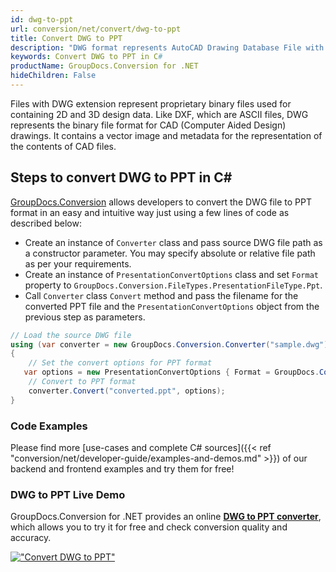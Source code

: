 ```yaml
---
id: dwg-to-ppt
url: conversion/net/convert/dwg-to-ppt
title: Convert DWG to PPT
description: "DWG format represents AutoCAD Drawing Database File with .dwg extension. Learn how to convert DWG to PPT file programmatically in C# language using GroupDocs.Conversion for .NET library."
keywords: Convert DWG to PPT in C#
productName: GroupDocs.Conversion for .NET
hideChildren: False
---
```


Files with DWG extension represent proprietary binary files used for containing 2D and 3D design data. Like DXF, which are ASCII files, DWG represents the binary file format for CAD (Computer Aided Design) drawings. It contains a vector image and metadata for the representation of the contents of CAD files.

## Steps to convert DWG to PPT in C#

[GroupDocs.Conversion](https://products.groupdocs.com/conversion/net) allows developers to convert the DWG file to PPT format in an easy and intuitive way just using a few lines of code as described below:

* Create an instance of `Converter` class and pass source DWG file path as a constructor parameter. You may specify absolute or relative file path as per your requirements. 
* Create an instance of `PresentationConvertOptions` class and set `Format` property to `GroupDocs.Conversion.FileTypes.PresentationFileType.Ppt`.
* Call `Converter` class `Convert` method and pass the filename for the converted PPT file and the `PresentationConvertOptions` object from the previous step as parameters.

```csharp
// Load the source DWG file
using (var converter = new GroupDocs.Conversion.Converter("sample.dwg"))
{
    // Set the convert options for PPT format
   var options = new PresentationConvertOptions { Format = GroupDocs.Conversion.FileTypes.PresentationFileType.Ppt };
    // Convert to PPT format
    converter.Convert("converted.ppt", options);
}
```

### Code Examples

Please find more [use-cases and complete C# sources]({{< ref "conversion/net/developer-guide/examples-and-demos.md" >}}) of our backend and frontend examples and try them for free!

### DWG to PPT Live Demo

GroupDocs.Conversion for .NET provides an online [**DWG to PPT converter**](https://products.groupdocs.app/conversion/dwg-to-ppt), which allows you to try it for free and check conversion quality and accuracy.

[!["Convert DWG to PPT"](conversion/net/images/convert-to-ppt/convert-dwg-to-ppt.png)](https://products.groupdocs.app/conversion/dwg-to-ppt)
